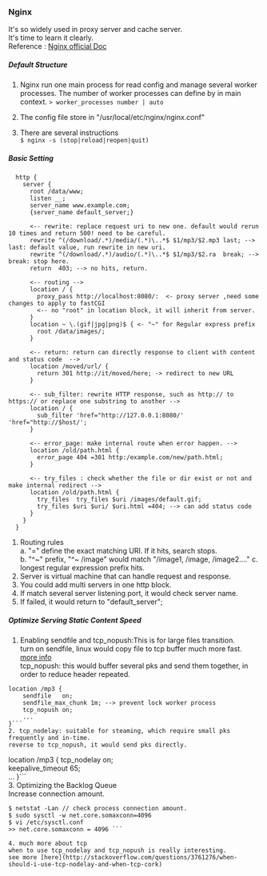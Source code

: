 ### Nginx
It's so widely used in proxy server and cache server.  
It's time to learn it clearly.  
Reference : [Nginx official Doc](https://nginx.org/en/docs/beginners_guide.html)
##### Default Structure  
1. Nginx run one main process for read config and manage several worker processes.
The number of worker processes can define by in main context.
```> worker_processes number | auto ```  

2. The config file store in "/usr/local/etc/nginx/nginx.conf"  
3. There are several instructions  
```$ nginx -s (stop|reload|reopen|quit) ```   

##### Basic Setting  
```
  http {
    server {
      root /data/www;
      listen __;
      server_name www.example.com;
      {server_name default_server;}

      <-- rewrite: replace request uri to new one. default would rerun 10 times and return 500! need to be careful.
      rewrite ^(/download/.*)/media/(.*)\..*$ $1/mp3/$2.mp3 last; --> last: default value, run rewrite in new uri.
      rewrite ^(/download/.*)/audio/(.*)\..*$ $1/mp3/$2.ra  break; --> break: stop here.
      return  403; --> no hits, return.

      <-- routing -->
      location / {
        proxy_pass http://localhost:8080/:  <- proxy server ,need some changes to apply to fastCGI
        <-- no "root" in location block, it will inherit from server.
      }
      location ~ \.(gif|jpg|png)$ { <- "~" for Regular express prefix
        root /data/images/;
      }

      <-- return: return can directly response to client with content and status code  -->
      location /moved/url/ {
        return 301 http://it/moved/here; -> redirect to new URL
      }

      <-- sub_filter: rewrite HTTP response, such as http:// to https:// or replace one substring to another -->
      location / {
        sub_filter 'href="http://127.0.0.1:8080/' 'href="http://$host/';
      }

      <-- error_page: make internal route when error happen. -->
      location /old/path.html {
        error_page 404 =301 http:/example.com/new/path.html;
      }

      <-- try_files : check whether the file or dir exist or not and make internal redirect -->
      location /old/path.html {
        try_files  try_files $uri /images/default.gif;
        try_files $uri $uri/ $uri.html =404; --> can add status code
      }
    }
  }
```
1. Routing rules  
  a. "=" define the exact matching URI. If it hits, search stops.         
  b. "^~" prefix, "^~ /image" would match "/image1, /image, /image2...."
   c. longest regular expression prefix hits.
2. Server is virtual machine that can handle request and response.
3. You could add multi servers in one http block.
4. If match several server listening port, it would check server name.  
5. If failed, it would return to "default_server";    

##### Optimize Serving Static Content Speed    
1. Enabling sendfile and tcp_nopush:This is for large files transition.   
turn on sendfile, linux would copy file to tcp buffer much more fast. [more info](http://www.vpsee.com/2009/07/linux-sendfile-improve-performance/)  
tcp_nopush: this would buffer several pks and send them together, in order to reduce header repeated.
```
location /mp3 {
    sendfile   on;
    sendfile_max_chunk 1m; --> prevent lock worker process
    tcp_nopush on;
    ...
}```
2. tcp_nodelay: suitable for steaming, which require small pks frequently and in-time.
reverse to tcp_nopush, it would send pks directly.  
```
location /mp3  {
    tcp_nodelay       on;    
    keepalive_timeout 65;  
    ...
}```    
3. Optimizing the Backlog Queue  
Increase connection amount.  
```
$ netstat -Lan // check process connection amount.
$ sudo sysctl -w net.core.somaxconn=4096
$ vi /etc/sysctl.conf
>> net.core.somaxconn = 4096 ```  

4. much more about tcp  
when to use tcp_nodelay and tcp_nopush is really interesting.  
see more [here](http://stackoverflow.com/questions/3761276/when-should-i-use-tcp-nodelay-and-when-tcp-cork)  
